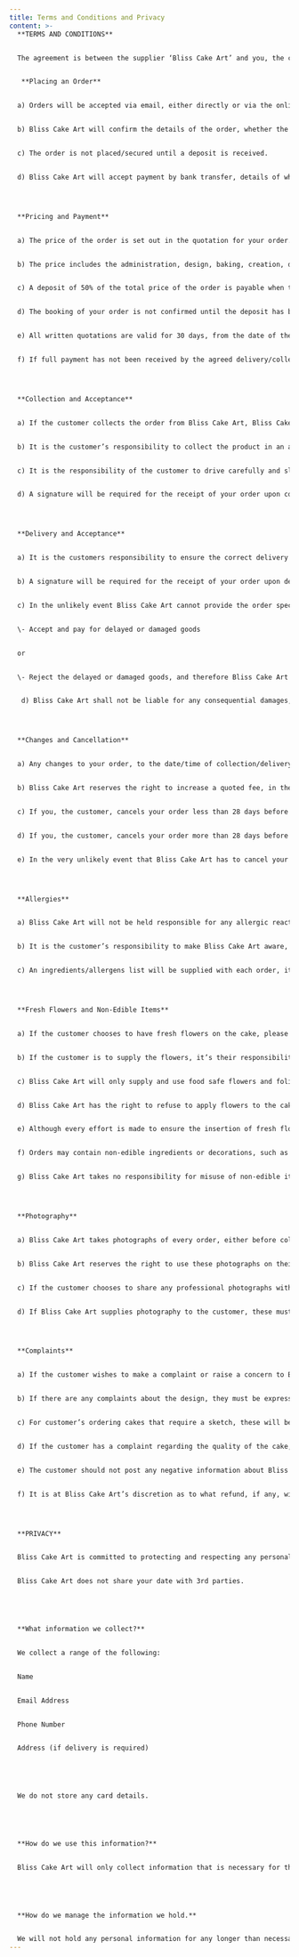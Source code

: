 ```yaml
---
title: Terms and Conditions and Privacy
content: >-
  **TERMS AND CONDITIONS**


  The agreement is between the supplier ‘Bliss Cake Art’ and you, the customer.


   **Placing an Order**


  a) Orders will be accepted via email, either directly or via the online contact form. 


  b) Bliss Cake Art will confirm the details of the order, whether the order is to be collected or delivered (the cost of delivery if applicable), date and time for collection/delivery, and subsequently the full address, including postcode, to which the order is to be delivered to.


  c) The order is not placed/secured until a deposit is received.


  d) Bliss Cake Art will accept payment by bank transfer, details of which will be provided upon booking.




  **Pricing and Payment**


  a) The price of the order is set out in the quotation for your order. There is no VAT.


  b) The price includes the administration, design, baking, creation, decorating and delivery (if applicable).


  c) A deposit of 50% of the total price of the order is payable when the order is confirmed via email.


  d) The booking of your order is not confirmed until the deposit has been paid, and therefore no work will be undertaken until the deposit has been received.


  e) All written quotations are valid for 30 days, from the date of the quotation, and may be subject to change after this point.


  f) If full payment has not been received by the agreed delivery/collection date and time, the order will not be fulfilled, and the deposit not refunded. 




  **Collection and Acceptance**


  a) If the customer collects the order from Bliss Cake Art, Bliss Cake Art cannot be held liable for any damage to the products once they have left their premises.


  b) It is the customer’s responsibility to collect the product in an appropriate mode of transport, that is clean and tidy, and orders should be travelled on a flat surface, such as an empty boot or empty front footwell, ideally on a non-slip mat.


  c) It is the responsibility of the customer to drive carefully and slowly when transporting the order, and to take care when loading and unloading.


  d) A signature will be required for the receipt of your order upon collection, and a photograph will be taken as proof of non-damage.




  **Delivery and Acceptance**


  a) It is the customers responsibility to ensure the correct delivery information has be supplied and that someone is available to receive the order.


  b) A signature will be required for the receipt of your order upon delivery. A photograph will be taken as proof of non-damage and set up complete. Once the order has been collected or signed for upon delivery, any damage after this point is not the responsibility of Bliss Cake Art.


  c) In the unlikely event Bliss Cake Art cannot provide the order specified, or the order is damaged prior to collection/delivery, the customer can either:


  \- Accept and pay for delayed or damaged goods


  or


  \- Reject the delayed or damaged goods, and therefore Bliss Cake Art will refund the balance paid.


   d) Bliss Cake Art shall not be liable for any consequential damages, losses or other costs that arise from a failure to fulfil the contract. 




  **Changes and Cancellation**


  a) Any changes to your order, to the date/time of collection/delivery, must be agreed with Bliss Cake Art, who will then confirm the changes in writing to you.


  b) Bliss Cake Art reserves the right to increase a quoted fee, in the event that the customer requests a significant variation to the work agreed. 


  c) If you, the customer, cancels your order less than 28 days before the agreed delivery/collection date, the deposit will not be refunded. 


  d) If you, the customer, cancels your order more than 28 days before the delivery/collection date, deposit will be refunded in full. With this refund to be paid within 7 working days.


  e) In the very unlikely event that Bliss Cake Art has to cancel your order for any reason, then as much notice as possible will be given. Bliss Cake Art will try to agree a suitable alternative, if the customer wishes not to accept the suggested alternative, Bliss Cake Art will refund any payments made.




  **Allergies**


  a) Bliss Cake Art will not be held responsible for any allergic reactions caused by the order. Orders can be made without certain allergens e.g. wheat, gluten, dairy, egg and nuts, but they are still made in a kitchen using some or all of these ingredients. Therefore, regrettably, Bliss Cake Art cannot guarantee the absence of traces of them.


  b) It is the customer’s responsibility to make Bliss Cake Art aware, prior to the order being confirmed, of any special dietary requirements that need to be accommodated in the production of their order.


  c) An ingredients/allergens list will be supplied with each order, it is the customer’s responsibility to ensure they understand this list at the point of collection/delivery, and therefore to inform consumers of any risks.




  **Fresh Flowers and Non-Edible Items**


  a) If the customer chooses to have fresh flowers on the cake, please be aware that not all flowers and foliage are safe to be in contact with food.


  b) If the customer is to supply the flowers, it’s their responsibility to check with your florist that any flowers supplied are suitable for this specific use. 


  c) Bliss Cake Art will only supply and use food safe flowers and foliage.


  d) Bliss Cake Art has the right to refuse to apply flowers to the cake if they feel they are not food safe.


  e) Although every effort is made to ensure the insertion of fresh flowers are food safe, Bliss Cake Art accepts no liability for any contamination of the cake, that may occur due to inappropriate fresh flowers supplied.


  f) Orders may contain non-edible ingredients or decorations, such as plastic dowels in tiered cakes, ribbons, wires, flower picks and supports in some sugar figurines and flowers. Any of these will be detailed to the customer on confirmation email, and collection/delivery. It is the customer’s responsibility to remove these before serving or eating.


  g) Bliss Cake Art takes no responsibility for misuse of non-edible items once delivery/collection is complete.




  **Photography**


  a) Bliss Cake Art takes photographs of every order, either before collection, or once set up at the venue, if being delivered. 


  b) Bliss Cake Art reserves the right to use these photographs on their website/social media channels – unless previously requested otherwise.


  c) If the customer chooses to share any professional photographs with Bliss Cake Art after the event, the customer therefore gives permission for these to be used for promotional purposes - unless previously requested otherwise.


  d) If Bliss Cake Art supplies photography to the customer, these must be used with the logo/watermark included.




  **Complaints**


  a) If the customer wishes to make a complaint or raise a concern to Bliss Cake Art after receiving the order, they should do so in writing within 24 hours of collection/delivery. Evidence of any faults or discrepancies should be included.


  b) If there are any complaints about the design, they must be expressed at the point of collection/delivery, and Bliss Cake Art must be given the opportunity to eradicate these, as they are usually correctable.


  c) For customer’s ordering cakes that require a sketch, these will be sent during discussion on emails, prior to any work being carried out and the event. It is therefore the customer’s responsibility to check that this meets with their requirements.


  d) If the customer has a complaint regarding the quality of the cake, at least 75% of the cake must be returned to Bliss Cake Art within 24 hours, to ensure a fair assessment of the complaint. Bliss Cake Art will determine what course of action to take. No refund will be given if the cake is not returned or has been eaten.


  e) The customer should not post any negative information about Bliss Cake Art or on any form of online, social media or websites, without providing advance written notice of the intended content. Bliss Cake Art should be provided an opportunity to resolve any issues amicably. 


  f) It is at Bliss Cake Art’s discretion as to what refund, if any, will be given.




  **PRIVACY**


  Bliss Cake Art is committed to protecting and respecting any personal information you share with us. This statement describes what type of information we collect from you, how it is used and how we manage the information we hold.


  Bliss Cake Art does not share your date with 3rd parties.


   


  **What information we collect?**


  We collect a range of the following:


  Name


  Email Address


  Phone Number


  Address (if delivery is required)


   


  We do not store any card details.


    


  **How do we use this information?** 


  Bliss Cake Art will only collect information that is necessary for the purpose for which it has been collected for. We will use your information to organise, arrange and fulfil orders to complete them. 


   


  **How do we manage the information we hold.** 


  We will not hold any personal information for any longer than necessary unless Bliss Cake Art has an ongoing relationship with you. All information is stored on a secure email server and will not be shared to any 3rdparties. You have the right to contact Bliss Cake Art to securely remove and delete any information that has been held, on completion of your order.
---
```

